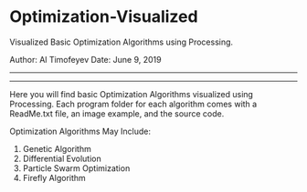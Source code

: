 # Optimization-Visualized
Visualized Basic Optimization Algorithms using Processing.

Author:	Al Timofeyev
Date:	June 9, 2019
****************************************************************************************************
****************************************************************************************************

Here you will find basic Optimization Algorithms visualized using Processing.
Each program folder for each algorithm comes with a ReadMe.txt file, an image
example, and the source code.

Optimization Algorithms May Include:
1.  Genetic Algorithm
2.  Differential Evolution
3.  Particle Swarm Optimization
4.  Firefly Algorithm
